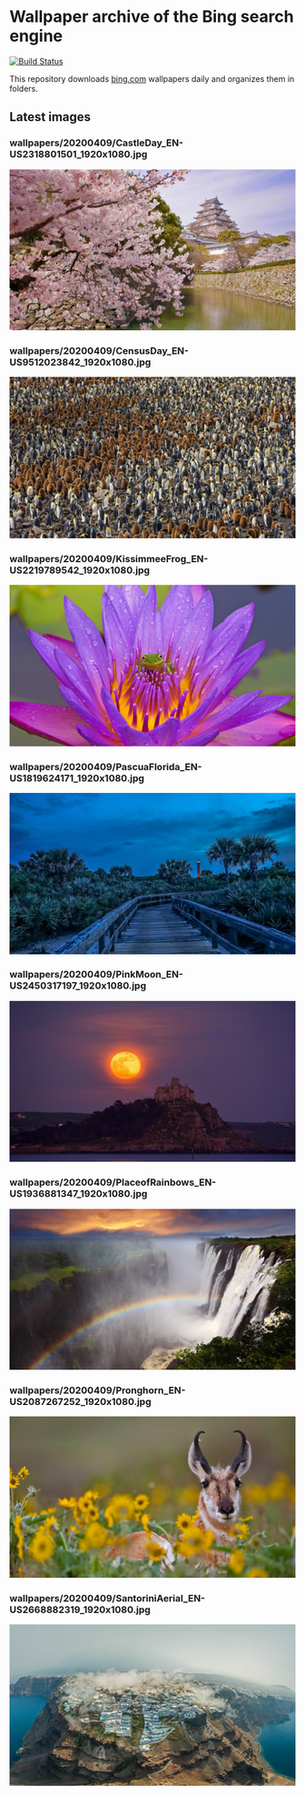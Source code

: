 # Wallpaper archive of the Bing search engine

[![Build Status](https://travis-ci.org/kijart/bing-daily-images-dl.svg?branch=wallpapers)](https://travis-ci.org/kijart/bing-daily-images-dl)

This repository downloads [bing.com](https://www.bing.com) wallpapers daily and organizes them in folders.

## Latest images

<!-- Wallpapers -->

### wallpapers/20200409/CastleDay_EN-US2318801501_1920x1080.jpg

![wallpapers/20200409/CastleDay_EN-US2318801501_1920x1080.jpg](wallpapers/20200409/CastleDay_EN-US2318801501_1920x1080.jpg)

### wallpapers/20200409/CensusDay_EN-US9512023842_1920x1080.jpg

![wallpapers/20200409/CensusDay_EN-US9512023842_1920x1080.jpg](wallpapers/20200409/CensusDay_EN-US9512023842_1920x1080.jpg)

### wallpapers/20200409/KissimmeeFrog_EN-US2219789542_1920x1080.jpg

![wallpapers/20200409/KissimmeeFrog_EN-US2219789542_1920x1080.jpg](wallpapers/20200409/KissimmeeFrog_EN-US2219789542_1920x1080.jpg)

### wallpapers/20200409/PascuaFlorida_EN-US1819624171_1920x1080.jpg

![wallpapers/20200409/PascuaFlorida_EN-US1819624171_1920x1080.jpg](wallpapers/20200409/PascuaFlorida_EN-US1819624171_1920x1080.jpg)

### wallpapers/20200409/PinkMoon_EN-US2450317197_1920x1080.jpg

![wallpapers/20200409/PinkMoon_EN-US2450317197_1920x1080.jpg](wallpapers/20200409/PinkMoon_EN-US2450317197_1920x1080.jpg)

### wallpapers/20200409/PlaceofRainbows_EN-US1936881347_1920x1080.jpg

![wallpapers/20200409/PlaceofRainbows_EN-US1936881347_1920x1080.jpg](wallpapers/20200409/PlaceofRainbows_EN-US1936881347_1920x1080.jpg)

### wallpapers/20200409/Pronghorn_EN-US2087267252_1920x1080.jpg

![wallpapers/20200409/Pronghorn_EN-US2087267252_1920x1080.jpg](wallpapers/20200409/Pronghorn_EN-US2087267252_1920x1080.jpg)

### wallpapers/20200409/SantoriniAerial_EN-US2668882319_1920x1080.jpg

![wallpapers/20200409/SantoriniAerial_EN-US2668882319_1920x1080.jpg](wallpapers/20200409/SantoriniAerial_EN-US2668882319_1920x1080.jpg)

